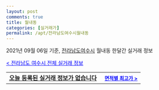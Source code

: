 ```yaml
---
layout: post
comments: true
title: 월내동
categories: [실거래가]
permalink: /apt/전라남도여수시월내동
---
```


2021년 09월 06일 기준, <a href="/apt/전라남도여수시">전라남도여수시</a> 월내동 한달간 실거래 정보

<a style="color: blue;" href="/apt/전라남도여수시">< 전라남도 여수시 전체 실거래 정보</a>
<!---- start ---->
<table>
  <tr>
    <td colspan="4" style="font-weight: bold;"><a href="/apt/전라남도여수시월내동{name_without_space}">오늘 등록된 실거래 정보가 없습니다</a> &nbsp;&nbsp;&nbsp; <a style="color: blue; font-size: smaller;" href="/apt/전라남도여수시월내동{name_without_space}">면적별 최고가 ></a></td>
  </tr>
    
</table>
<!---- end ---->
    